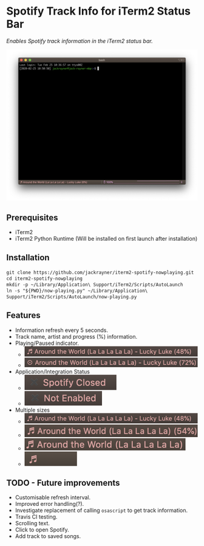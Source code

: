 # Spotify Track Info for iTerm2 Status Bar

_Enables Spotify track information in the iTerm2 status bar._

![Main Window](/img/main_window.png "Main Window")

## Prerequisites

- iTerm2
- iTerm2 Python Runtime (Will be installed on first launch after installation)

## Installation

```
git clone https://github.com/jackrayner/iterm2-spotify-nowplaying.git
cd iterm2-spotify-nowplaying
mkdir -p ~/Library/Application\ Support/iTerm2/Scripts/AutoLaunch
ln -s "${PWD}/now-playing.py" ~/Library/Application\ Support/iTerm2/Scripts/AutoLaunch/now-playing.py
```

## Features

- Information refresh every 5 seconds.
- Track name, artist and progress (%) information.
- Playing/Paused indicator.
  - ![Status Bar](/img/playing_full.png "Status Bar")
  - ![Status Bar](/img/paused_full.png "Status Bar")
- Application/Integration Status
  - ![Status Bar](/img/spotify_closed.png "Status Bar")
  - ![Status Bar](/img/not_enabled.png "Status Bar")
- Multiple sizes
  - ![Status Bar](/img/playing_full.png "Status Bar")
  - ![Status Bar](/img/reduced_1.png "Status Bar")
  - ![Status Bar](/img/reduced_2.png "Status Bar")
  - ![Status Bar](/img/reduced_3.png "Status Bar")

## TODO - Future improvements

- Customisable refresh interval.
- Improved error handling(?).
- Investigate replacement of calling `osascript` to get track information.
- Travis CI testing.
- Scrolling text.
- Click to open Spotify.
- Add track to saved songs.
